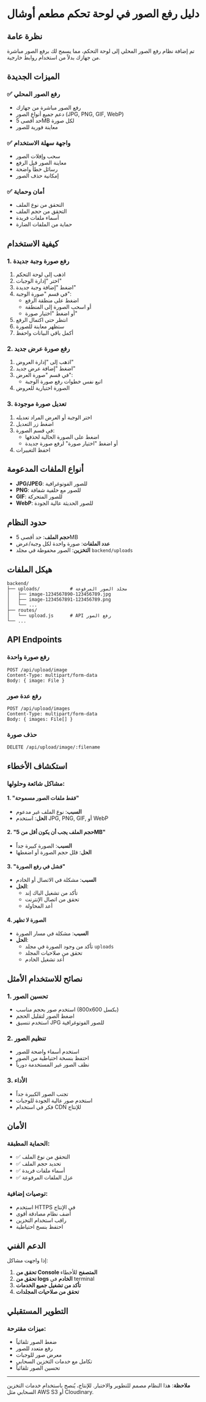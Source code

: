 # دليل رفع الصور في لوحة تحكم مطعم أوشال

## نظرة عامة

تم إضافة نظام رفع الصور المحلي إلى لوحة التحكم، مما يسمح لك برفع الصور مباشرة من جهازك بدلاً من استخدام روابط خارجية.

## الميزات الجديدة

### ✅ رفع الصور المحلي
- رفع الصور مباشرة من جهازك
- دعم جميع أنواع الصور (JPG, PNG, GIF, WebP)
- حد أقصى 5MB لكل صورة
- معاينة فورية للصور

### ✅ واجهة سهلة الاستخدام
- سحب وإفلات الصور
- معاينة الصور قبل الرفع
- رسائل خطأ واضحة
- إمكانية حذف الصور

### ✅ أمان وحماية
- التحقق من نوع الملف
- التحقق من حجم الملف
- أسماء ملفات فريدة
- حماية من الملفات الضارة

## كيفية الاستخدام

### 1. رفع صورة وجبة جديدة

1. اذهب إلى لوحة التحكم
2. اختر "إدارة الوجبات"
3. اضغط "إضافة وجبة جديدة"
4. في قسم "صورة الوجبة":
   - اضغط على منطقة الرفع
   - أو اسحب الصورة إلى المنطقة
   - أو اضغط "اختيار صورة"
5. انتظر حتى اكتمال الرفع
6. ستظهر معاينة للصورة
7. أكمل باقي البيانات واحفظ

### 2. رفع صورة عرض جديد

1. اذهب إلى "إدارة العروض"
2. اضغط "إضافة عرض جديد"
3. في قسم "صورة العرض":
   - اتبع نفس خطوات رفع صورة الوجبة
4. الصورة اختيارية للعروض

### 3. تعديل صورة موجودة

1. اختر الوجبة أو العرض المراد تعديله
2. اضغط زر التعديل
3. في قسم الصورة:
   - اضغط على الصورة الحالية لحذفها
   - أو اضغط "اختيار صورة" لرفع صورة جديدة
4. احفظ التغييرات

## أنواع الملفات المدعومة

- **JPG/JPEG**: للصور الفوتوغرافية
- **PNG**: للصور مع خلفية شفافة
- **GIF**: للصور المتحركة
- **WebP**: للصور الحديثة عالية الجودة

## حدود النظام

- **حجم الملف**: حد أقصى 5MB
- **عدد الملفات**: صورة واحدة لكل وجبة/عرض
- **التخزين**: الصور محفوظة في مجلد `backend/uploads`

## هيكل الملفات

```
backend/
├── uploads/           # مجلد الصور المرفوعة
│   ├── image-1234567890-123456789.jpg
│   ├── image-1234567891-123456789.png
│   └── ...
├── routes/
│   └── upload.js      # API رفع الصور
└── ...
```

## API Endpoints

### رفع صورة واحدة
```
POST /api/upload/image
Content-Type: multipart/form-data
Body: { image: File }
```

### رفع عدة صور
```
POST /api/upload/images
Content-Type: multipart/form-data
Body: { images: File[] }
```

### حذف صورة
```
DELETE /api/upload/image/:filename
```

## استكشاف الأخطاء

### مشاكل شائعة وحلولها:

#### 1. "فقط ملفات الصور مسموحة"
- **السبب**: نوع الملف غير مدعوم
- **الحل**: استخدم JPG, PNG, GIF, أو WebP

#### 2. "حجم الملف يجب أن يكون أقل من 5MB"
- **السبب**: الصورة كبيرة جداً
- **الحل**: قلل حجم الصورة أو اضغطها

#### 3. "فشل في رفع الصورة"
- **السبب**: مشكلة في الاتصال أو الخادم
- **الحل**: 
  - تأكد من تشغيل الباك إند
  - تحقق من اتصال الإنترنت
  - أعد المحاولة

#### 4. الصورة لا تظهر
- **السبب**: مشكلة في مسار الصورة
- **الحل**:
  - تأكد من وجود الصورة في مجلد `uploads`
  - تحقق من صلاحيات المجلد
  - أعد تشغيل الخادم

## نصائح للاستخدام الأمثل

### 1. تحسين الصور
- استخدم صور بحجم مناسب (800x600 بكسل)
- اضغط الصور لتقليل الحجم
- استخدم تنسيق JPG للصور الفوتوغرافية

### 2. تنظيم الصور
- استخدم أسماء واضحة للصور
- احتفظ بنسخة احتياطية من الصور
- نظف الصور غير المستخدمة دورياً

### 3. الأداء
- تجنب الصور الكبيرة جداً
- استخدم صور عالية الجودة للوجبات
- فكر في استخدام CDN للإنتاج

## الأمان

### الحماية المطبقة:
- ✅ التحقق من نوع الملف
- ✅ تحديد حجم الملف
- ✅ أسماء ملفات فريدة
- ✅ عزل الملفات المرفوعة

### توصيات إضافية:
- استخدم HTTPS في الإنتاج
- أضف نظام مصادقة أقوى
- راقب استخدام التخزين
- احتفظ بنسخ احتياطية

## الدعم الفني

إذا واجهت مشاكل:

1. **تحقق من Console المتصفح** للأخطاء
2. **تحقق من logs الخادم** في terminal
3. **تأكد من تشغيل جميع الخدمات**
4. **تحقق من صلاحيات المجلدات**

## التطوير المستقبلي

### ميزات مقترحة:
- ضغط الصور تلقائياً
- رفع متعدد للصور
- معرض صور للوجبات
- تكامل مع خدمات التخزين السحابي
- تحسين الصور تلقائياً

---

**ملاحظة**: هذا النظام مصمم للتطوير والاختبار. للإنتاج، يُنصح باستخدام خدمات التخزين السحابي مثل AWS S3 أو Cloudinary.


